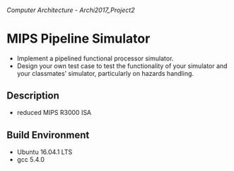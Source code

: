 ###### Computer Architecture - Archi2017_Project2

# MIPS Pipeline Simulator

- Implement a pipelined functional processor simulator.
- Design your own test case to test the functionality of your simulator and your classmates’ simulator, particularly on hazards handling.

## Description

- reduced MIPS R3000 ISA

## Build Environment

- Ubuntu 16.04.1 LTS
- gcc 5.4.0
